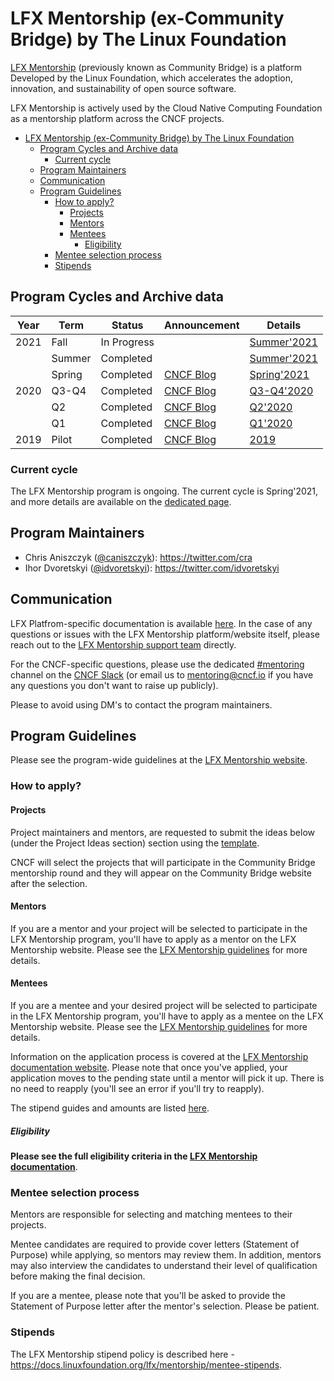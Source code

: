 # LFX Mentorship (ex-Community Bridge) by The Linux Foundation

[LFX Mentorship](https://lfx.linuxfoundation.org/tools/mentorship/) (previously known as Community Bridge) is a platform Developed by the Linux Foundation, which accelerates the adoption, innovation, and sustainability of open source software.

LFX Mentorship is actively used by the Cloud Native Computing Foundation as a mentorship platform across the CNCF projects.

- [LFX Mentorship (ex-Community Bridge) by The Linux Foundation](#lfx-mentorship-ex-community-bridge-by-the-linux-foundation)
  - [Program Cycles and Archive data](#program-cycles-and-archive-data)
    - [Current cycle](#current-cycle)
  - [Program Maintainers](#program-maintainers)
  - [Communication](#communication)
  - [Program Guidelines](#program-guidelines)
    - [How to apply?](#how-to-apply)
      - [Projects](#projects)
      - [Mentors](#mentors)
      - [Mentees](#mentees)
        - [Eligibility](#eligibility)
    - [Mentee selection process](#mentee-selection-process)
    - [Stipends](#stipends)

## Program Cycles and Archive data

| Year | Term   | Status      | Announcement                                                                                                                                                         | Details                                 |
| ---- | ------ | ----------- | -------------------------------------------------------------------------------------------------------------------------------------------------------------------- | --------------------------------------- |
| 2021 | Fall   | In Progress |                                                                                                                                                                      | [Summer'2021](2021/03-Fall/README.md)   |
|      | Summer | Completed   |                                                                                                                                                                      | [Summer'2021](2021/02-Summer/README.md) |
|      | Spring | Completed   | [CNCF Blog](https://www.cncf.io/blog/2021/02/03/cncf-lfx-projects-are-open-for-spring-term-2021-apply-now-for-a-mentorship-opportunity/)                             | [Spring'2021](2021/01-Spring/README.md) |
| 2020 | Q3-Q4  | Completed   | [CNCF Blog](https://www.cncf.io/blog/2020/09/04/cncf-will-participate-in-communitybridge-mentorships-for-q3-and-q4-2020/)                                            | [Q3-Q4'2020](2020/q3-q4/README.md)      |
|      | Q2     | Completed   | [CNCF Blog](https://www.cncf.io/blog/2020/08/13/21-cncf-interns-graduate-from-the-q2-2020-linux-foundation-communitybridge-program/)                                 | [Q2'2020](2020/q2/README.md)            |
|      | Q1     | Completed   | [CNCF Blog](https://www.cncf.io/blog/2020/04/15/seven-cncf-interns-graduate-from-the-2020-linux-foundation-communitybridge-program/)                                 | [Q1'2020](2020/q1/README.md)            |
| 2019 | Pilot  | Completed   | [CNCF Blog](https://www.cncf.io/blog/2019/08/22/cncf-hosts-three-student-internships-for-kubernetes-and-coredns-projects-through-linux-foundations-communitybridge/) | [2019](2019/README.md)                  |

### Current cycle

The LFX Mentorship program is ongoing. The current cycle is Spring'2021, and more details are available on the [dedicated page](2021/01-Spring/README.md).

## Program Maintainers

- Chris Aniszczyk ([@caniszczyk](https://github.com/caniszczyk)\): https://twitter.com/cra
- Ihor Dvoretskyi ([@idvoretskyi](https://github.com/idvoretskyi)\): https://twitter.com/idvoretskyi

## Communication

LFX Platfrom-specific documentation is available [here](https://docs.linuxfoundation.org/lfx/mentorship). In the case of any questions or issues with the LFX Mentorship platform/website itself, please reach out to the [LFX Mentorship support team](https://support.linuxfoundation.org/) directly.

For the CNCF-specific questions, please use the dedicated [#mentoring](https://cloud-native.slack.com/archives/CPV83DB51) channel on the [CNCF Slack](https://slack.cncf.io/) (or email us to mentoring@cncf.io if you have any questions you don't want to raise up publicly).

Please to avoid using DM's to contact the program maintainers.

## Program Guidelines

Please see the program-wide guidelines at the [LFX Mentorship website](https://docs.linuxfoundation.org/lfx/mentorship).

### How to apply?

#### Projects

Project maintainers and mentors, are requested to submit the ideas below (under the Project Ideas section) section using the [template](/PROJECT_IDEA_TEMPLATE.md).

CNCF will select the projects that will participate in the Community Bridge mentorship round and they will appear on the Community Bridge website after the selection.

#### Mentors

If you are a mentor and your project will be selected to participate in the LFX Mentorship program, you'll have to apply as a mentor on the LFX Mentorship website. Please see the [LFX Mentorship guidelines](https://docs.linuxfoundation.org/lfx/mentorship/mentor-guide) for more details.

#### Mentees

If you are a mentee and your desired project will be selected to participate in the LFX Mentorship program, you'll have to apply as a mentee on the LFX Mentorship website. Please see the [LFX Mentorship guidelines](https://docs.linuxfoundation.org/lfx/mentorship/mentee-guide) for more details.

Information on the application process is covered at the [LFX Mentorship documentation website](https://docs.linuxfoundation.org/lfx/mentorship/mentees/apply-to-a-project). Please note that once you've applied, your application moves to the pending state until a mentor will pick it up. There is no need to reapply (you'll see an error if you'll try to reapply).

The stipend guides and amounts are listed [here](https://docs.linuxfoundation.org/lfx/mentorship/mentee-stipends).

##### Eligibility

**Please see the full eligibility criteria in the [LFX Mentorship documentation](https://docs.linuxfoundation.org/lfx/mentorship/mentees)**.

### Mentee selection process

Mentors are responsible for selecting and matching mentees to their projects.

Mentee candidates are required to provide cover letters (Statement of Purpose) while applying, so mentors may review them. In addition, mentors may also interview the candidates to understand their level of qualification before making the final decision.

If you are a mentee, please note that you'll be asked to provide the Statement of Purpose letter after the mentor's selection. Please be patient.

### Stipends

The LFX Mentorship stipend policy is described here - https://docs.linuxfoundation.org/lfx/mentorship/mentee-stipends.
